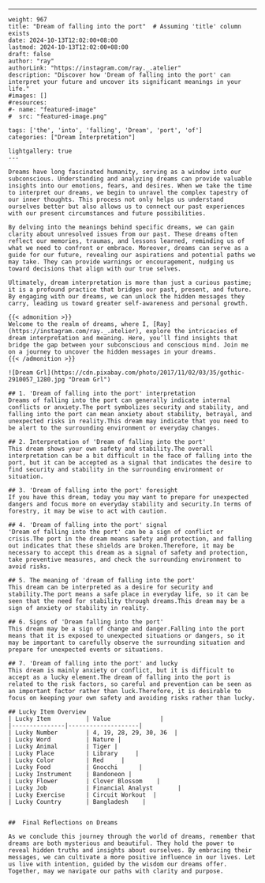 ---
    weight: 967
    title: "Dream of falling into the port"  # Assuming 'title' column exists
    date: 2024-10-13T12:02:00+08:00
    lastmod: 2024-10-13T12:02:00+08:00
    draft: false
    author: "ray"
    authorLink: "https://instagram.com/ray._.atelier"
    description: "Discover how 'Dream of falling into the port' can interpret your future and uncover its significant meanings in your life."
    #images: []
    #resources:
    #- name: "featured-image"
    #  src: "featured-image.png"
    
    tags: ['the', 'into', 'falling', 'Dream', 'port', 'of']
    categories: ["Dream Interpretation"]
    
    lightgallery: true
    ---
    
    Dreams have long fascinated humanity, serving as a window into our subconscious. Understanding and analyzing dreams can provide valuable insights into our emotions, fears, and desires. When we take the time to interpret our dreams, we begin to unravel the complex tapestry of our inner thoughts. This process not only helps us understand ourselves better but also allows us to connect our past experiences with our present circumstances and future possibilities.
    
    By delving into the meanings behind specific dreams, we can gain clarity about unresolved issues from our past. These dreams often reflect our memories, traumas, and lessons learned, reminding us of what we need to confront or embrace. Moreover, dreams can serve as a guide for our future, revealing our aspirations and potential paths we may take. They can provide warnings or encouragement, nudging us toward decisions that align with our true selves.
    
    Ultimately, dream interpretation is more than just a curious pastime; it is a profound practice that bridges our past, present, and future. By engaging with our dreams, we can unlock the hidden messages they carry, leading us toward greater self-awareness and personal growth.
    
    {{< admonition >}}
    Welcome to the realm of dreams, where I, [Ray](https://instagram.com/ray._.atelier), explore the intricacies of dream interpretation and meaning. Here, you’ll find insights that bridge the gap between your subconscious and conscious mind. Join me on a journey to uncover the hidden messages in your dreams.
    {{< /admonition >}}
    
    ![Dream Grl](https://cdn.pixabay.com/photo/2017/11/02/03/35/gothic-2910057_1280.jpg "Dream Grl")
    
    ## 1. 'Dream of falling into the port' interpretation
    Dreams of falling into the port can generally indicate internal conflicts or anxiety.The port symbolizes security and stability, and falling into the port can mean anxiety about stability, betrayal, and unexpected risks in reality.This dream may indicate that you need to be alert to the surrounding environment or everyday changes.
    
    ## 2. Interpretation of 'Dream of falling into the port'
    This dream shows your own safety and stability.The overall interpretation can be a bit difficult in the face of falling into the port, but it can be accepted as a signal that indicates the desire to find security and stability in the surrounding environment or situation.
    
    ## 3. 'Dream of falling into the port' foresight
    If you have this dream, today you may want to prepare for unexpected dangers and focus more on everyday stability and security.In terms of forestry, it may be wise to act with caution.
    
    ## 4. 'Dream of falling into the port' signal
    'Dream of falling into the port' can be a sign of conflict or crisis.The port in the dream means safety and protection, and falling out indicates that these shields are broken.Therefore, it may be necessary to accept this dream as a signal of safety and protection, take preventive measures, and check the surrounding environment to avoid risks.
    
    ## 5. The meaning of 'dream of falling into the port'
    This dream can be interpreted as a desire for security and stability.The port means a safe place in everyday life, so it can be seen that the need for stability through dreams.This dream may be a sign of anxiety or stability in reality.
    
    ## 6. Signs of 'Dream falling into the port'
    This dream may be a sign of change and danger.Falling into the port means that it is exposed to unexpected situations or dangers, so it may be important to carefully observe the surrounding situation and prepare for unexpected events or situations.
    
    ## 7. 'Dream of falling into the port' and lucky
    This dream is mainly anxiety or conflict, but it is difficult to accept as a lucky element.The dream of falling into the port is related to the risk factors, so careful and prevention can be seen as an important factor rather than luck.Therefore, it is desirable to focus on keeping your own safety and avoiding risks rather than lucky.
    
    ## Lucky Item Overview
    | Lucky Item          | Value              |
    |---------------|--------------------|
    | Lucky Number        | 4, 19, 28, 29, 30, 36  |
    | Lucky Word          | Nature |
    | Lucky Animal        | Tiger |
    | Lucky Place         | Library     |
    | Lucky Color         | Red     |
    | Lucky Food          | Gnocchi      |
    | Lucky Instrument    | Bandoneon |
    | Lucky Flower        | Clover Blossom    |
    | Lucky Job           | Financial Analyst       |
    | Lucky Exercise      | Circuit Workout  |
    | Lucky Country       | Bangladesh    |
    
    
    ##  Final Reflections on Dreams
    
    As we conclude this journey through the world of dreams, remember that dreams are both mysterious and beautiful. They hold the power to reveal hidden truths and insights about ourselves. By embracing their messages, we can cultivate a more positive influence in our lives. Let us live with intention, guided by the wisdom our dreams offer. Together, may we navigate our paths with clarity and purpose.
    